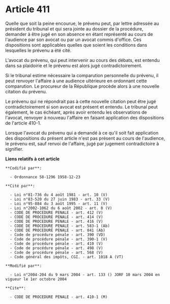 # Article 411

Quelle que soit la peine encourue, le prévenu peut, par lettre adressée au président du tribunal et qui sera jointe au
dossier de la procédure, demander à être jugé en son absence en étant représenté au cours de l'audience par son avocat ou par
un avocat commis d'office. Ces dispositions sont applicables quelles que soient les conditions dans lesquelles le prévenu a
été cité.

L'avocat du prévenu, qui peut intervenir au cours des débats, est entendu dans sa plaidoirie et le prévenu est alors jugé
contradictoirement.

Si le tribunal estime nécessaire la comparution personnelle du prévenu, il peut renvoyer l'affaire à une audience ultérieure
en ordonnant cette comparution. Le procureur de la République procède alors à une nouvelle citation du prévenu.

Le prévenu qui ne répondrait pas à cette nouvelle citation peut être jugé contradictoirement si son avocat est présent et
entendu. Le tribunal peut également, le cas échéant, après avoir entendu les observations de l'avocat, renvoyer à nouveau
l'affaire en faisant application des dispositions de l'article 410-1.

Lorsque l'avocat du prévenu qui a demandé à ce qu'il soit fait application des dispositions du présent article n'est pas
présent au cours de l'audience, le prévenu est, sauf renvoi de l'affaire, jugé par jugement contradictoire à signifier.

**Liens relatifs à cet article**

	**Codifié par**:

	  - Ordonnance 58-1296 1958-12-23

	**Cité par**:

	  - Loi n°81-736 du 4 août 1981 - art. 10 (V)
	  - Loi n°83-520 du 27 juin 1983 - art. 33 (V)
	  - Loi n°95-884 du 3 août 1995 - art. 11 (V)
	  - Loi n°2002-1062 du 6 août 2002 - art. 8 (V)
	  - CODE DE PROCEDURE PENALE - art. 412 (V)
	  - CODE DE PROCEDURE PENALE - art. 414 (V)
	  - CODE DE PROCEDURE PENALE - art. 416 (V)
	  - CODE DE PROCEDURE PENALE - art. 583-1 (Ab)
	  - CODE DE PROCEDURE PENALE - art. 841 (Ab)
	  - Code de procédure pénale - art. 390 (VD)
	  - Code de procédure pénale - art. 390-1 (V)
	  - Code de procédure pénale - art. 410 (V)
	  - Code de procédure pénale - art. 498 (V)
	  - Code de procédure pénale - art. 568 (V)
	  - Code général des impôts, CGI. - art. 1018 A (VT)

	**Modifié par**:

	  - Loi n°2004-204 du 9 mars 2004 - art. 133 () JORF 10 mars 2004 en vigueur le 1er octobre 2004

	**Cite**:

	  - CODE DE PROCEDURE PENALE - art. 410-1 (M)
